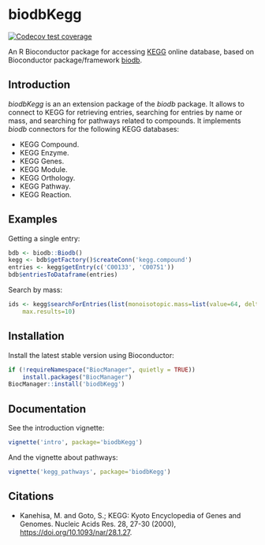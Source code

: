 # biodbKegg

[![Codecov test coverage](https://codecov.io/gh/pkrog/biodbKegg/branch/master/graph/badge.svg)](https://codecov.io/gh/pkrog/biodbKegg?branch=master)

An R Bioconductor package for accessing [KEGG](https://www.kegg.jp/) online
database, based on Bioconductor package/framework
[biodb](https://github.com/pkrog/biodb/).

## Introduction

*biodbKegg* is an  an extension package of the *biodb* package.
It allows to connect to KEGG for retrieving entries, searching for entries
by name or mass, and searching for pathways related to compounds.
It implements *biodb* connectors for the following KEGG databases:
 * KEGG Compound.
 * KEGG Enzyme.
 * KEGG Genes.
 * KEGG Module.
 * KEGG Orthology.
 * KEGG Pathway.
 * KEGG Reaction.

## Examples

Getting a single entry:
```r
bdb <- biodb::Biodb()
kegg <- bdb$getFactory()$createConn('kegg.compound')
entries <- kegg$getEntry(c('C00133', 'C00751'))
bdb$entriesToDataframe(entries)
```

Search by mass:
```r
ids <- kegg$searchForEntries(list(monoisotopic.mass=list(value=64, delta=2.0)),
    max.results=10)
```

## Installation


Install the latest stable version using Bioconductor:
```r
if (!requireNamespace("BiocManager", quietly = TRUE))
    install.packages("BiocManager")
BiocManager::install('biodbKegg')
```

## Documentation

See the introduction vignette:
```r
vignette('intro', package='biodbKegg')
```

And the vignette about pathways:
```r
vignette('kegg_pathways', package='biodbKegg')
```

## Citations

 * Kanehisa, M. and Goto, S.; KEGG: Kyoto Encyclopedia of Genes and Genomes. Nucleic Acids Res. 28, 27-30 (2000), <https://doi.org/10.1093/nar/28.1.27>.
